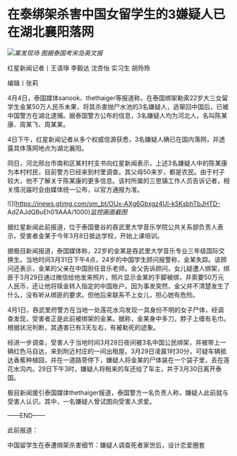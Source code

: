 # 在泰绑架杀害中国女留学生的3嫌疑人已在湖北襄阳落网

![](https://inews.gtimg.com/om_bt/OYwVj3mEUwnEElRX5pMBH0DTCgCGTwM68DPL9lQxrn5EwAA/1000)_案发现场
图据泰国考宋岛英文报_

红星新闻记者丨王语琤 李毅达 沈杏怡 实习生 胡玲玲

编辑丨张莉

4月4日，泰国媒体sanook、thethaiger等报道称，在泰国绑架勒索22岁大三女留学生金某50万人民币未果，将其杀害抛尸水池的3名嫌疑人，逃窜回中国后，已被中国警方在湖北逮捕。据泰国警方公布的信息，3名嫌疑人均为河北人，名叫陈某康、周某飞、周某某。

4日下午，红星新闻记者从多个权威信源获悉，3名嫌疑人确已在国内落网，并透露具体落网地点为湖北襄阳。

同日，河北邢台市南和区某村村支书向红星新闻表示，上述3名嫌疑人中的陈某康为本村村民，目前警方已经来到村里调查。其父母50来岁，都是农民。由于村子较大，他不了解关于陈某康的更多信息。该村所属的三思镇工作人员告诉记者，相关情况届时会由媒体统一公布，以官方通报为准。

![](https://inews.gtimg.com/om_bt/OUx-AXg6Gbxgz4Ul-k5KsbhTbJHTD-
AdZAJdQBuEh01lAAA/1000)_监控画面截图_

据红星新闻此前报道，位于泰国曼谷的吞武里大学音乐学院公共关系部负责人表示，受害者金某于今年3月8日抵达学校，开始上课培训。

据极目新闻报道，泰国媒体称，22岁的金某是吞武里大学音乐专业三年级国际交换生。当地时间3月31日下午4点，24岁的中国学生顾问报警称，金某失踪。该顾问还表示，金某的父亲在中国担任音乐老师。金父告诉顾问，女儿疑遭人绑架，绑匪于3月29日通过微信给他发来照片，照片显示金某的手脚被绑，并索要50万元人民币，还让他将赎金转入指定的中国账户。因为事发突然，金父并不清楚发生了什么，没有听从绑匪的要求。但他后来联系不上女儿，担心她有危险。

4月1日，吞武里府警方在当地一处莲花水沟发现一具身份不明的女子尸体，经调查发现，受害者正是此前被绑架的金某。据称，金某身中多刀，脖子上缠有毛巾。根据状况判断，其遇害已有3天左右，有被勒死的迹象。

经进一步调查，受害人于当地时间3月28日夜间被3名中国公民绑架，并被带上一辆红色马自达，来到附近村庄的一间出租屋。3月29日凌晨1时30分，可疑车辆抵达香蕉种植园，并在一道路旁停下，嫌疑人将金某的尸体装在一个袋子里，丢在莲花水沟内。29日下午3时，嫌疑人将租来的车还给了车主，并于3月30日离开泰国。

极目新闻援引泰国媒体thethaiger报道，泰国警方一名负责人称，嫌疑人此前就与受害人认识。其中，一名嫌疑人曾试图向受害人求爱。

——END——

此前报道：

中国留学生在泰遭绑架杀害细节：嫌疑人调查死者家世后，设计恋爱圈套

